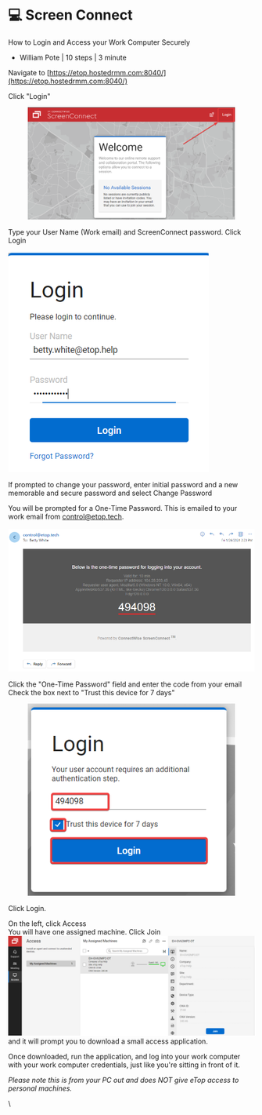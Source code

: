 # 💻 Screen Connect

How to Login and Access your Work Computer Securely

* William Pote | 10 steps | 3 minute



Navigate to [https://etop.hostedrmm.com:8040/](https://etop.hostedrmm.com:8040/)

Click "Login"&#x20;

<figure><img src="../../../../.gitbook/assets/image (36).png" alt=""><figcaption></figcaption></figure>



Type your User Name (Work email) and ScreenConnect password. Click Login\
\
![](<../../../../.gitbook/assets/image (40).png>)



If prompted to change your password, enter initial password and a new memorable and secure password and select Change Password

You will be prompted for a One-Time Password. This is emailed to your work email from control@etop.tech.\
\
![](<../../../../.gitbook/assets/image (41).png>)

Click the "One-Time Password" field and enter the code from your email\
Check the box next to "Trust this device for 7 days"

<figure><img src="../../../../.gitbook/assets/image (38).png" alt=""><figcaption></figcaption></figure>

Click Login.

On the left, click Access\
You will have one assigned machine. Click Join \
![](<../../../../.gitbook/assets/image (42).png>)\
and it will prompt you to download a small access application.&#x20;

Once downloaded, run the application, and log into your work computer with your work computer credentials, just like you're sitting in front of it.

_Please note this is from your PC out and does NOT give eTop access to personal machines._

\
